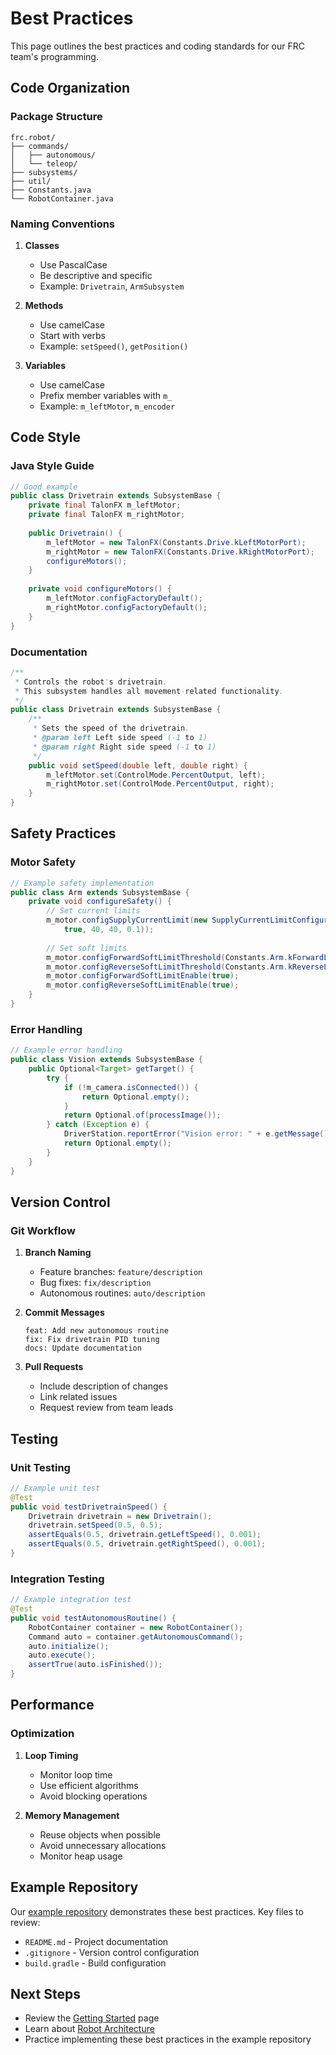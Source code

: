 # Best Practices

This page outlines the best practices and coding standards for our FRC team's programming.

## Code Organization

### Package Structure

```
frc.robot/
├── commands/
│   ├── autonomous/
│   └── teleop/
├── subsystems/
├── util/
├── Constants.java
└── RobotContainer.java
```

### Naming Conventions

1. **Classes**
   - Use PascalCase
   - Be descriptive and specific
   - Example: `Drivetrain`, `ArmSubsystem`

2. **Methods**
   - Use camelCase
   - Start with verbs
   - Example: `setSpeed()`, `getPosition()`

3. **Variables**
   - Use camelCase
   - Prefix member variables with `m_`
   - Example: `m_leftMotor`, `m_encoder`

## Code Style

### Java Style Guide

```java
// Good example
public class Drivetrain extends SubsystemBase {
    private final TalonFX m_leftMotor;
    private final TalonFX m_rightMotor;
    
    public Drivetrain() {
        m_leftMotor = new TalonFX(Constants.Drive.kLeftMotorPort);
        m_rightMotor = new TalonFX(Constants.Drive.kRightMotorPort);
        configureMotors();
    }
    
    private void configureMotors() {
        m_leftMotor.configFactoryDefault();
        m_rightMotor.configFactoryDefault();
    }
}
```

### Documentation

```java
/**
 * Controls the robot's drivetrain.
 * This subsystem handles all movement-related functionality.
 */
public class Drivetrain extends SubsystemBase {
    /**
     * Sets the speed of the drivetrain.
     * @param left Left side speed (-1 to 1)
     * @param right Right side speed (-1 to 1)
     */
    public void setSpeed(double left, double right) {
        m_leftMotor.set(ControlMode.PercentOutput, left);
        m_rightMotor.set(ControlMode.PercentOutput, right);
    }
}
```

## Safety Practices

### Motor Safety

```java
// Example safety implementation
public class Arm extends SubsystemBase {
    private void configureSafety() {
        // Set current limits
        m_motor.configSupplyCurrentLimit(new SupplyCurrentLimitConfiguration(
            true, 40, 40, 0.1));
            
        // Set soft limits
        m_motor.configForwardSoftLimitThreshold(Constants.Arm.kForwardLimit);
        m_motor.configReverseSoftLimitThreshold(Constants.Arm.kReverseLimit);
        m_motor.configForwardSoftLimitEnable(true);
        m_motor.configReverseSoftLimitEnable(true);
    }
}
```

### Error Handling

```java
// Example error handling
public class Vision extends SubsystemBase {
    public Optional<Target> getTarget() {
        try {
            if (!m_camera.isConnected()) {
                return Optional.empty();
            }
            return Optional.of(processImage());
        } catch (Exception e) {
            DriverStation.reportError("Vision error: " + e.getMessage(), false);
            return Optional.empty();
        }
    }
}
```

## Version Control

### Git Workflow

1. **Branch Naming**
   - Feature branches: `feature/description`
   - Bug fixes: `fix/description`
   - Autonomous routines: `auto/description`

2. **Commit Messages**
   ```
   feat: Add new autonomous routine
   fix: Fix drivetrain PID tuning
   docs: Update documentation
   ```

3. **Pull Requests**
   - Include description of changes
   - Link related issues
   - Request review from team leads

## Testing

### Unit Testing

```java
// Example unit test
@Test
public void testDrivetrainSpeed() {
    Drivetrain drivetrain = new Drivetrain();
    drivetrain.setSpeed(0.5, 0.5);
    assertEquals(0.5, drivetrain.getLeftSpeed(), 0.001);
    assertEquals(0.5, drivetrain.getRightSpeed(), 0.001);
}
```

### Integration Testing

```java
// Example integration test
@Test
public void testAutonomousRoutine() {
    RobotContainer container = new RobotContainer();
    Command auto = container.getAutonomousCommand();
    auto.initialize();
    auto.execute();
    assertTrue(auto.isFinished());
}
```

## Performance

### Optimization

1. **Loop Timing**
   - Monitor loop time
   - Use efficient algorithms
   - Avoid blocking operations

2. **Memory Management**
   - Reuse objects when possible
   - Avoid unnecessary allocations
   - Monitor heap usage

## Example Repository

Our [example repository](https://github.com/COMETRobotics/example-robot-code) demonstrates these best practices. Key files to review:

- `README.md` - Project documentation
- `.gitignore` - Version control configuration
- `build.gradle` - Build configuration

## Next Steps

- Review the [Getting Started](Getting-Started) page
- Learn about [Robot Architecture](Robot-Architecture)
- Practice implementing these best practices in the example repository 